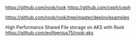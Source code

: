https://github.com/rook/rook
https://github.com/ceph/ceph

https://github.com/rook/rook/tree/master/deploy/examples

High Performance Shared File storage on AKS with Rook
https://github.com/evillgenius75/rook-aks